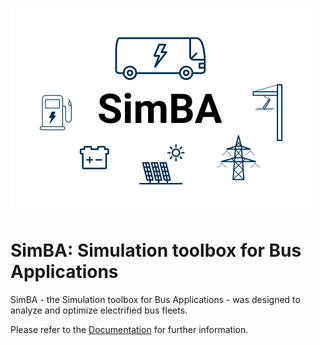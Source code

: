 ![alt text](https://github.com/rl-institut/SimBA/blob/dev/docs/source/_images/SimBA_logo.png?raw=true)
# SimBA: Simulation toolbox for Bus Applications

SimBA - the Simulation toolbox for Bus Applications - was designed to analyze and optimize electrified bus fleets.

Please refer to the [Documentation](https://rli-simba.readthedocs.io/en/latest/) for further information.
